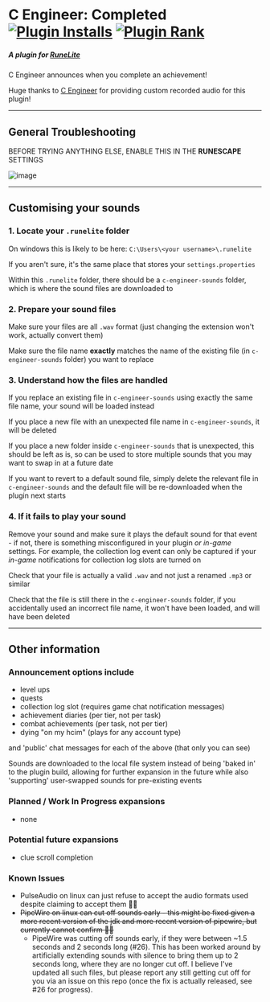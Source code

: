 # C Engineer: Completed [![Plugin Installs](https://img.shields.io/endpoint?url=https://api.runelite.net/pluginhub/shields/installs/plugin/c-engineer-completed)](https://runelite.net/plugin-hub/schneeple) [![Plugin Rank](https://img.shields.io/endpoint?url=https://api.runelite.net/pluginhub/shields/rank/plugin/c-engineer-completed)](https://runelite.net/plugin-hub)

##### A plugin for [RuneLite](https://runelite.net/)

C Engineer announces when you complete an achievement!

Huge thanks to [C Engineer](https://www.youtube.com/channel/UCUNoAjAgVHEHc6jrUr4XuWQ) for providing custom recorded audio for this plugin!
___
## General Troubleshooting
BEFORE TRYING ANYTHING ELSE, ENABLE THIS IN THE **RUNESCAPE** SETTINGS

![image](https://user-images.githubusercontent.com/62370532/208992085-e2c07494-d8bb-489e-b7f3-ed538175acbc.png)
___

## Customising your sounds

### 1. Locate your `.runelite` folder

On windows this is likely to be here: `C:\Users\<your username>\.runelite`

If you aren't sure, it's the same place that stores your `settings.properties`

Within this `.runelite` folder, there should be a `c-engineer-sounds` folder, which is where the sound files are downloaded to

### 2. Prepare your sound files

Make sure your files are all `.wav` format (just changing the extension won't work, actually convert them)

Make sure the file name __exactly__ matches the name of the existing file (in `c-engineer-sounds` folder) you want to replace

### 3. Understand how the files are handled

If you replace an existing file in `c-engineer-sounds` using exactly the same file name, your sound will be loaded instead

If you place a new file with an unexpected file name in `c-engineer-sounds`, it will be deleted

If you place a new folder inside `c-engineer-sounds` that is unexpected, this should be left as is, so can be used to store multiple sounds that you may want to swap in at a future date

If you want to revert to a default sound file, simply delete the relevant file in `c-engineer-sounds` and the default file will be re-downloaded when the plugin next starts

### 4. If it fails to play your sound

Remove your sound and make sure it plays the default sound for that event - if not, there is something misconfigured in your plugin _or in-game_ settings. For example, the collection log event can only be captured if your _in-game_ notifications for collection log slots are turned on

Check that your file is actually a valid `.wav` and not just a renamed `.mp3` or similar

Check that the file is still there in the `c-engineer-sounds` folder, if you accidentally used an incorrect file name, it won't have been loaded, and will have been deleted
___

## Other information

### Announcement options include

- level ups
- quests
- collection log slot (requires game chat notification messages)
- achievement diaries (per tier, not per task)
- combat achievements (per task, not per tier)
- dying "on my hcim" (plays for any account type)

and 'public' chat messages for each of the above (that only you can see)

Sounds are downloaded to the local file system instead of being 'baked in' to the plugin build, allowing for further
expansion in the future while also 'supporting' user-swapped sounds for pre-existing events

### Planned / Work In Progress expansions

- none

### Potential future expansions

- clue scroll completion

### Known Issues

- PulseAudio on linux can just refuse to accept the audio formats used despite claiming to accept them :man_shrugging:
- ~~PipeWire on linux can cut off sounds early - this might be fixed given a more recent version of the jdk and more recent version of pipewire, but currently cannot confirm :man_shrugging:~~
  - PipeWire was cutting off sounds early, if they were between ~1.5 seconds and 2 seconds long (#26). This has been worked around by artificially extending sounds with silence to bring them up to 2 seconds long, where they are no longer cut off.
  I believe I've updated all such files, but please report any still getting cut off for you via an issue on this repo (once the fix is actually released, see #26 for progress).